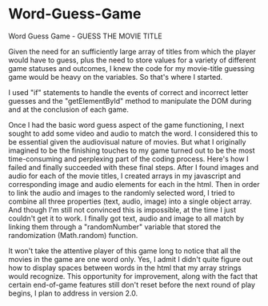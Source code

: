 # Word-Guess-Game
Word Guess Game - GUESS THE MOVIE TITLE

Given the need for an sufficiently large array of titles from which the player would have to guess, plus the need to store values for a variety of different game statuses and outcomes, I knew the code for my movie-title guessing game would be heavy on the variables. So that's where I started. 

I used "if" statements to handle the events of correct and incorrect letter guesses and the "getElementById" method to manipulate the DOM during and at the conclusion of each game. 

Once I had the basic word guess aspect of the game functioning, I next sought to add some video and audio to match the word. I considered this to be essential given the audiovisual nature of movies. But what I originally imagined to be the finishing touches to my game turned out to be the most time-consuming and perplexing part of the coding process. Here's how I failed and finally succeeded with these final steps. After I found images and audio for each of the movie titles, I created arrays in my javascript and corresponding image and audio elements for each in the html. Then in order to link the audio and images to the randomly selected word, I tried to combine all three properties (text, audio, image) into a single object array. And though I'm still not convinced this is impossible, at the time I just couldn't get it to work. I finally got text, audio and image to all match by linking them through a "randomNumber" variable that stored the randomization (Math.random) function.

It won't take the attentive player of this game long to notice that all the movies in the game are one word only. Yes, I admit I didn't quite figure out how to display spaces between words in the html that my array strings would recognize. This opportunity for improvement, along with the fact that certain end-of-game features still don't reset before the next round of play begins, I plan to address in version 2.0.
